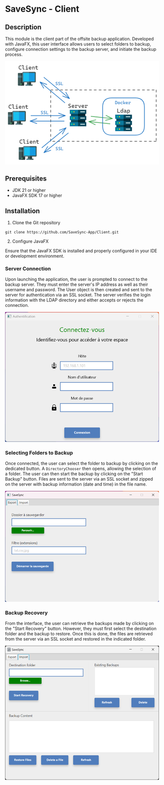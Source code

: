 # SaveSync - Client

## Description
This module is the client part of the offsite backup application. Developed with JavaFX, this user interface allows users to select folders to backup, configure connection settings to the backup server, and initiate the backup process.

![SaveSyncSchema.png](src%2Fmain%2Fresources%2Fimage%2Fdoc%2FSaveSyncSchema.png)

## Prerequisites
- JDK 21 or higher
- JavaFX SDK 17 or higher

## Installation
1. Clone the Git repository
```
git clone https://github.com/SaveSync-App/Client.git
```

2. Configure JavaFX

Ensure that the JavaFX SDK is installed and properly configured in your IDE or development environment.

### Server Connection

Upon launching the application, the user is prompted to connect to the backup server. They must enter the server's IP address as well as their username and password. The User object is then created and sent to the server for authentication via an SSL socket. The server verifies the login information with the LDAP directory and either accepts or rejects the connection.

![ConnectionForm.png](src%2Fmain%2Fresources%2Fimage%2Fdoc%2FConnectionForm.png)

### Selecting Folders to Backup

Once connected, the user can select the folder to backup by clicking on the dedicated button. 
A `DirectoryChooser` then opens, allowing the selection of a folder. The user can then start the backup by clicking on the "Start Backup" button. Files are sent to the server via an SSL socket and zipped on the server with backup information (date and time) in the file name.

![SaveForm.png](src%2Fmain%2Fresources%2Fimage%2Fdoc%2FSaveForm.png)

### Backup Recovery
From the interface, the user can retrieve the backups made by clicking on the "Start Recovery" button. However, they must first select the destination folder and the backup to restore. Once this is done, the files are retrieved from the server via an SSL socket and restored in the indicated folder.

![RestoreForm.png](src%2Fmain%2Fresources%2Fimage%2Fdoc%2FRestoreForm.png)
